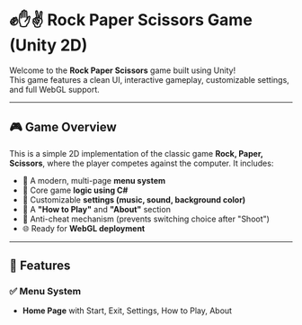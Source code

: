 # ✊✋✌️ Rock Paper Scissors Game (Unity 2D)

Welcome to the **Rock Paper Scissors** game built using Unity!  
This game features a clean UI, interactive gameplay, customizable settings, and full WebGL support.

---

## 🎮 Game Overview

This is a simple 2D implementation of the classic game **Rock, Paper, Scissors**, where the player competes against the computer. It includes:

- 🎨 A modern, multi-page **menu system**
- 🧠 Core game **logic using C#**
- 🎵 Customizable **settings (music, sound, background color)**
- 📘 A **"How to Play"** and **"About"** section
- 🚫 Anti-cheat mechanism (prevents switching choice after "Shoot")
- 🌐 Ready for **WebGL deployment**

---

## 🧩 Features

### ✅ Menu System
- **Home Page** with Start, Exit, Settings, How to Play, About
